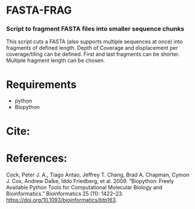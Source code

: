 # **FASTA-FRAG**

### Script to fragment FASTA files into smaller sequence chunks

This script cuts a FASTA (also supports multiple sequences at once) into fragments of defined length. Depth of Coverage and displacement per coverage/tiling can be defined. First and last fragments can be shorter. Multiple fragment length can be chosen.

# Requirements
- python
- Biopython

# Cite:


# References:
Cock, Peter J. A., Tiago Antao, Jeffrey T. Chang, Brad A. Chapman, Cymon J. Cox, Andrew Dalke, Iddo Friedberg, et al. 2009. “Biopython: Freely Available Python Tools for Computational Molecular Biology and Bioinformatics.” Bioinformatics  25 (11): 1422–23. https://doi.org/10.1093/bioinformatics/btp163.
